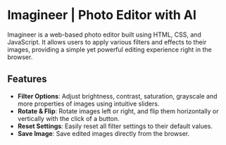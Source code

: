 # Imagineer | Photo Editor with AI

Imagineer is a web-based photo editor built using HTML, CSS, and JavaScript. It allows users to apply various filters and effects to their images, providing a simple yet powerful editing experience right in the browser.

## Features

- **Filter Options**: Adjust brightness, contrast, saturation, grayscale and more properties of images using intuitive sliders.
- **Rotate & Flip**: Rotate images left or right, and flip them horizontally or vertically with the click of a button.
- **Reset Settings**: Easily reset all filter settings to their default values.
- **Save Image**: Save edited images directly from the browser.
